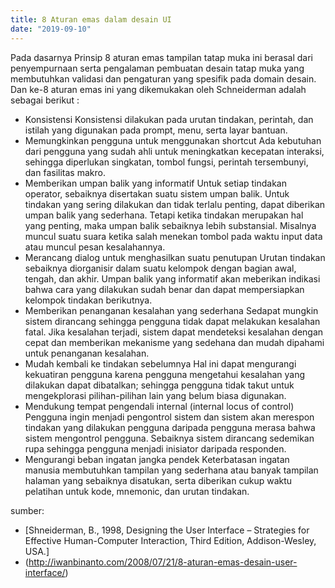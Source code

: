 ```yaml
---
title: 8 Aturan emas dalam desain UI
date: "2019-09-10"
---
```


Pada dasarnya Prinsip 8 aturan emas tampilan tatap muka ini berasal dari penyempurnaan serta pengalaman pembuatan desain tatap muka yang membutuhkan validasi dan pengaturan yang spesifik pada domain desain. Dan ke-8 aturan emas ini yang dikemukakan oleh Schneiderman adalah sebagai berikut :



* Konsistensi
Konsistensi dilakukan pada urutan tindakan, perintah, dan istilah yang digunakan pada prompt, menu, serta layar bantuan.
* Memungkinkan pengguna untuk menggunakan shortcut
Ada kebutuhan dari pengguna yang sudah ahli untuk meningkatkan kecepatan interaksi, sehingga diperlukan singkatan, tombol fungsi, perintah tersembunyi, dan fasilitas makro.
* Memberikan umpan balik yang informatif
Untuk setiap tindakan operator, sebaiknya disertakan suatu sistem umpan balik. Untuk tindakan yang sering dilakukan dan tidak terlalu penting, dapat diberikan umpan balik yang sederhana. Tetapi ketika tindakan merupakan hal yang penting, maka umpan balik sebaiknya lebih substansial. Misalnya muncul suatu suara ketika salah menekan tombol pada waktu input data atau muncul pesan kesalahannya.
* Merancang dialog untuk menghasilkan suatu penutupan
Urutan tindakan sebaiknya diorganisir dalam suatu kelompok dengan bagian awal, tengah, dan akhir. Umpan balik yang informatif akan meberikan indikasi bahwa cara yang dilakukan sudah benar dan dapat mempersiapkan kelompok tindakan berikutnya.
* Memberikan penanganan kesalahan yang sederhana
Sedapat mungkin sistem dirancang sehingga pengguna tidak dapat melakukan kesalahan fatal. Jika kesalahan terjadi, sistem dapat mendeteksi kesalahan dengan cepat dan memberikan mekanisme yang sedehana dan mudah dipahami untuk penanganan kesalahan.
* Mudah kembali ke tindakan sebelumnya
Hal ini dapat mengurangi kekuatiran pengguna karena pengguna mengetahui kesalahan yang dilakukan dapat dibatalkan; sehingga pengguna tidak takut untuk mengekplorasi pilihan-pilihan lain yang belum biasa digunakan.
* Mendukung tempat pengendali internal (internal locus of control)
Pengguna ingin menjadi pengontrol sistem dan sistem akan merespon tindakan yang dilakukan pengguna daripada pengguna merasa bahwa sistem mengontrol pengguna. Sebaiknya sistem dirancang sedemikan rupa sehingga pengguna menjadi inisiator daripada responden.
* Mengurangi beban ingatan jangka pendek
Keterbatasan ingatan manusia membutuhkan tampilan yang sederhana atau banyak tampilan halaman yang sebaiknya disatukan, serta diberikan cukup waktu pelatihan untuk kode, mnemonic, dan urutan tindakan.

sumber: 
* [Shneiderman, B., 1998, Designing the User Interface – Strategies for Effective Human-Computer Interaction, Third Edition, Addison-Wesley, USA.]
* (http://iwanbinanto.com/2008/07/21/8-aturan-emas-desain-user-interface/)